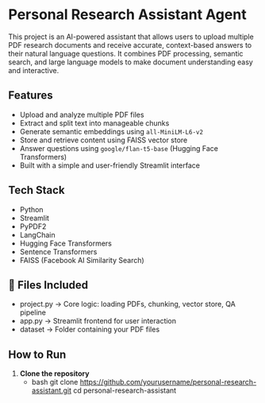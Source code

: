 #  Personal Research Assistant Agent

This project is an AI-powered assistant that allows users to upload multiple PDF research documents and receive accurate, context-based answers to their natural language questions. It combines PDF processing, semantic search, and large language models to make document understanding easy and interactive.



## Features

- Upload and analyze multiple PDF files
- Extract and split text into manageable chunks
- Generate semantic embeddings using `all-MiniLM-L6-v2`
- Store and retrieve content using FAISS vector store
- Answer questions using `google/flan-t5-base` (Hugging Face Transformers)
- Built with a simple and user-friendly Streamlit interface



## Tech Stack

- Python
- Streamlit
- PyPDF2
- LangChain
- Hugging Face Transformers
- Sentence Transformers
- FAISS (Facebook AI Similarity Search)

## 📁 Files Included

- project.py → Core logic: loading PDFs, chunking, vector store, QA pipeline  
- app.py → Streamlit frontend for user interaction    
- dataset → Folder containing your PDF files


##  How to Run

1. **Clone the repository**
   - bash
   git clone https://github.com/yourusername/personal-research-assistant.git
   cd personal-research-assistant
